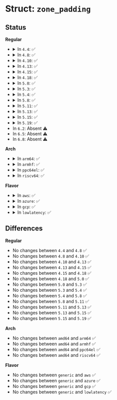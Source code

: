 # Struct: <code>zone_padding</code>

## Status
<b>Regular</b>
<ul>
<li>
<details>
<summary>In <code>4.4</code>: ✅</summary>

```c
struct zone_padding {
    char x[0];
};
```
</details>
</li>
<li>
<details>
<summary>In <code>4.8</code>: ✅</summary>

```c
struct zone_padding {
    char x[0];
};
```
</details>
</li>
<li>
<details>
<summary>In <code>4.10</code>: ✅</summary>

```c
struct zone_padding {
    char x[0];
};
```
</details>
</li>
<li>
<details>
<summary>In <code>4.13</code>: ✅</summary>

```c
struct zone_padding {
    char x[0];
};
```
</details>
</li>
<li>
<details>
<summary>In <code>4.15</code>: ✅</summary>

```c
struct zone_padding {
    char x[0];
};
```
</details>
</li>
<li>
<details>
<summary>In <code>4.18</code>: ✅</summary>

```c
struct zone_padding {
    char x[0];
};
```
</details>
</li>
<li>
<details>
<summary>In <code>5.0</code>: ✅</summary>

```c
struct zone_padding {
    char x[0];
};
```
</details>
</li>
<li>
<details>
<summary>In <code>5.3</code>: ✅</summary>

```c
struct zone_padding {
    char x[0];
};
```
</details>
</li>
<li>
<details>
<summary>In <code>5.4</code>: ✅</summary>

```c
struct zone_padding {
    char x[0];
};
```
</details>
</li>
<li>
<details>
<summary>In <code>5.8</code>: ✅</summary>

```c
struct zone_padding {
    char x[0];
};
```
</details>
</li>
<li>
<details>
<summary>In <code>5.11</code>: ✅</summary>

```c
struct zone_padding {
    char x[0];
};
```
</details>
</li>
<li>
<details>
<summary>In <code>5.13</code>: ✅</summary>

```c
struct zone_padding {
    char x[0];
};
```
</details>
</li>
<li>
<details>
<summary>In <code>5.15</code>: ✅</summary>

```c
struct zone_padding {
    char x[0];
};
```
</details>
</li>
<li>
<details>
<summary>In <code>5.19</code>: ✅</summary>

```c
struct zone_padding {
    char x[0];
};
```
</details>
</li>
<li>
In <code>6.2</code>: Absent ⚠️
</li>
<li>
In <code>6.5</code>: Absent ⚠️
</li>
<li>
In <code>6.8</code>: Absent ⚠️
</li>
</ul>
<b>Arch</b>
<ul>
<li>
<details>
<summary>In <code>arm64</code>: ✅</summary>

```c
struct zone_padding {
    char x[0];
};
```
</details>
</li>
<li>
<details>
<summary>In <code>armhf</code>: ✅</summary>

```c
struct zone_padding {
    char x[0];
};
```
</details>
</li>
<li>
<details>
<summary>In <code>ppc64el</code>: ✅</summary>

```c
struct zone_padding {
    char x[0];
};
```
</details>
</li>
<li>
<details>
<summary>In <code>riscv64</code>: ✅</summary>

```c
struct zone_padding {
    char x[0];
};
```
</details>
</li>
</ul>
<b>Flavor</b>
<ul>
<li>
<details>
<summary>In <code>aws</code>: ✅</summary>

```c
struct zone_padding {
    char x[0];
};
```
</details>
</li>
<li>
<details>
<summary>In <code>azure</code>: ✅</summary>

```c
struct zone_padding {
    char x[0];
};
```
</details>
</li>
<li>
<details>
<summary>In <code>gcp</code>: ✅</summary>

```c
struct zone_padding {
    char x[0];
};
```
</details>
</li>
<li>
<details>
<summary>In <code>lowlatency</code>: ✅</summary>

```c
struct zone_padding {
    char x[0];
};
```
</details>
</li>
</ul>

## Differences
<b>Regular</b>
<ul>
<li>
No changes between <code>4.4</code> and <code>4.8</code> ✅
</li>
<li>
No changes between <code>4.8</code> and <code>4.10</code> ✅
</li>
<li>
No changes between <code>4.10</code> and <code>4.13</code> ✅
</li>
<li>
No changes between <code>4.13</code> and <code>4.15</code> ✅
</li>
<li>
No changes between <code>4.15</code> and <code>4.18</code> ✅
</li>
<li>
No changes between <code>4.18</code> and <code>5.0</code> ✅
</li>
<li>
No changes between <code>5.0</code> and <code>5.3</code> ✅
</li>
<li>
No changes between <code>5.3</code> and <code>5.4</code> ✅
</li>
<li>
No changes between <code>5.4</code> and <code>5.8</code> ✅
</li>
<li>
No changes between <code>5.8</code> and <code>5.11</code> ✅
</li>
<li>
No changes between <code>5.11</code> and <code>5.13</code> ✅
</li>
<li>
No changes between <code>5.13</code> and <code>5.15</code> ✅
</li>
<li>
No changes between <code>5.15</code> and <code>5.19</code> ✅
</li>
</ul>
<b>Arch</b>
<ul>
<li>
No changes between <code>amd64</code> and <code>arm64</code> ✅
</li>
<li>
No changes between <code>amd64</code> and <code>armhf</code> ✅
</li>
<li>
No changes between <code>amd64</code> and <code>ppc64el</code> ✅
</li>
<li>
No changes between <code>amd64</code> and <code>riscv64</code> ✅
</li>
</ul>
<b>Flavor</b>
<ul>
<li>
No changes between <code>generic</code> and <code>aws</code> ✅
</li>
<li>
No changes between <code>generic</code> and <code>azure</code> ✅
</li>
<li>
No changes between <code>generic</code> and <code>gcp</code> ✅
</li>
<li>
No changes between <code>generic</code> and <code>lowlatency</code> ✅
</li>
</ul>
